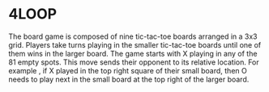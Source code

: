 # 4LOOP
The board game is composed of nine tic-tac-toe boards arranged in a 3x3 grid. Players take turns playing in the smaller tic-tac-toe boards until one of them wins in the larger board. The game starts with X playing in any of the 81 empty spots. This move sends their opponent to its relative location. For example , if X played in the top right square of their small board, then O needs to play next in the small board at the
top right of the larger board.
